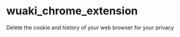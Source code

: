 wuaki_chrome_extension
======================

Delete the cookie and history of your web browser for your privacy

